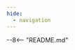 ```yaml
---
hide:
  - navigation
---
```


--8<-- "README.md"

[//]: # "We need these to override Azure DevOps links to the documentation."
[license]: license
[contributor guide]: contributing
[command-line reference]: usage
